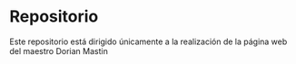 # Repositorio
Este repositorio está dirigido únicamente a la realización de la página web del maestro Dorian Mastin
